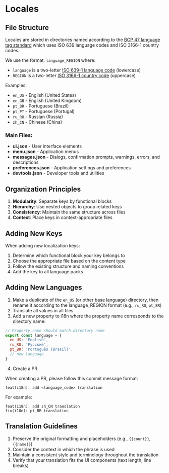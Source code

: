 # Locales

## File Structure

Locales are stored in directories named according to the [BCP 47 language tag standard](https://en.wikipedia.org/wiki/IETF_language_tag) which uses ISO 639 language codes and ISO 3166-1 country codes.

We use the format: `language_REGION` where:
- `language` is a two-letter [ISO 639-1 language code](https://en.wikipedia.org/wiki/List_of_ISO_639-1_codes) (lowercase)
- `REGION` is a two-letter [ISO 3166-1 country code](https://en.wikipedia.org/wiki/ISO_3166-1) (uppercase)

Examples:
- `en_US` - English (United States)
- `en_GB` - English (United Kingdom)
- `pt_BR` - Portuguese (Brazil)
- `pt_PT` - Portuguese (Portugal)
- `ru_RU` - Russian (Russia)
- `zh_CN` - Chinese (China)

### Main Files:

- **ui.json** - User interface elements
- **menu.json** - Application menus
- **messages.json** - Dialogs, confirmation prompts, warnings, errors, and descriptions
- **preferences.json** - Application settings and preferences
- **devtools.json** - Developer tools and utilities

## Organization Principles

1. **Modularity**: Separate keys by functional blocks
2. **Hierarchy**: Use nested objects to group related keys
3. **Consistency**: Maintain the same structure across files
4. **Context**: Place keys in context-appropriate files

## Adding New Keys

When adding new localization keys:

1. Determine which functional block your key belongs to
2. Choose the appropriate file based on the content type
3. Follow the existing structure and naming conventions
4. Add the key to all language packs

## Adding New Languages

1. Make a duplicate of the `en_US` (or other base language) directory, then rename it according to the language_REGION format (e.g., `ru_RU`, `pt_BR`)
2. Translate all values in all files
3. Add a new property to i18n where the property name corresponds to the directory name:

```javascript
// Property name should match directory name
export const language = {
  en_US: 'English',
  ru_RU: 'Русский',
  pt_BR: 'Português (Brasil)',
  // new language
}
```

4. Create a PR

When creating a PR, please follow this commit message format:
```
feat(i18n): add <language_code> translation
```

For example:
```
feat(i18n): add zh_CN translation
fix(i18n): pt_BR translation
```

## Translation Guidelines

1. Preserve the original formatting and placeholders (e.g., `{{count}}`, `{{name}}`)
2. Consider the context in which the phrase is used
3. Maintain a consistent style and terminology throughout the translation
4. Verify that your translation fits the UI components (text length, line breaks)
